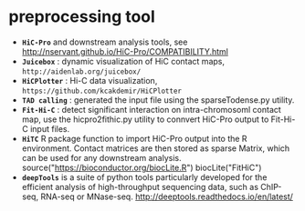 # preprocessing tool
- **`HiC-Pro`** and downstream analysis tools, see http://nservant.github.io/HiC-Pro/COMPATIBILITY.html
- **`Juicebox`** : dynamic visualization of HiC contact maps, `http://aidenlab.org/juicebox/`
- **`HiCPlotter`** : Hi-C data visualization, `https://github.com/kcakdemir/HiCPlotter`
- **`TAD calling`** : generated the input file using the sparseTodense.py utility.
- **`Fit-Hi-C`** : detect significant interaction on intra-chromosoml contact map, 
use the hicpro2fithic.py utility to connvert HiC-Pro output to Fit-Hi-C input files.
- **`HiTC`** R package 
function to import HiC-Pro output into the R environment. 
Contact matrices are then stored as sparse Matrix, which can be used for any downstream analysis.
source("https://bioconductor.org/biocLite.R")
biocLite("FitHiC")
- **`deepTools`** is a suite of python tools particularly developed for the efficient analysis of high-throughput sequencing data, such as ChIP-seq, RNA-seq or MNase-seq. http://deeptools.readthedocs.io/en/latest/
